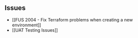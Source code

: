 ## Issues
- [[FUS 2004 - Fix Terraform problems when creating a new environment]]
- [[UAT Testing Issues]]